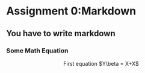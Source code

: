 # Assignment 0:Markdown

## You have to write markdown

### Some Math Equation
<p align="center">First equation $Y\beta = X+X$
